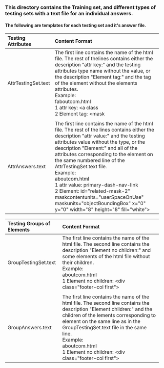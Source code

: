 ### This directory contains the Training set, and different types of testing sets with a text file for an individual answers.
#### The following are templates for each testing set and it's answer file.


|Testing Attributes  					|Content Format
|:------------------------------------------------------|:------------------------------------------------------------------ |
| AttrTestingSet.text					|The first line contains the name of the html file. The rest of thelines contains either the description "attr key:" and the testing attributes type name without the value, or the description "Element tag:" and the tag of the element without the elements attributes. <br>Example:<br>faboutcom.html <br>1 attr key: <a class     <br>2 Element tag: <mask					                                               			  	 
|							|								     |
| AttrAnswers.text          		      		| The first line contains the name of the html file. The rest of the lines contains either the description "attr value:" and the testing attributes value without the type, or the description "Element:" and all of the attributes corresponding to the element on the same numbered line of the AttrTestingSet.text file. <br>Example:<br>aboutcom.html <br>1 attr value: primary-dash-nav-link <br>2 Element: id="related-mask-2" maskcontentunits="userSpaceOnUse" maskunits="objectBoundingBox" x="0" y="0" width="8" height="8" fill="white"> 


|Testing Groups of Elements      			|Content Format
|:------------------------------------------------------|:------------------------------------------------------------------ |
| GroupTestingSet.text					|The first line contains the name of the html file. The second line contains the description "Element no children:" and some elements of the html file without their children. <br>Example:<br> aboutcom.html <br>1 Element no children: \<div class="footer-col first">   
|							|								     |
| GroupAnswers.text          		      		| The first line contains the name of the html file. The second line contains the description "Element children:" and the children of the lements corresponding to element on the same line as in the GroupTestingSet.text file in the same line. <br>Example:<br>aboutcom.html <br>1 Element no children: \<div class="footer-col first">     
